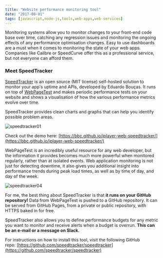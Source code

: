 ```yaml
---
title: "Website performance monitoring tool"
date: "2017-08-01"
tags: [javascript,node-js,tools,web-apps,web-services]
---
```


Monitoring systems allow you to monitor changes to your front-end code base over time, catching any regression issues and monitoring the ongoing effects of any performance optimisation changes. Easy to use dashboards are a must when it comes to monitoring the state of your web apps. Companies like Calibre or SpeedCurve offer this as a professional service, but not everyone can afford them.

### Meet SpeedTracker

[SpeedTracker](https://speedtracker.org/) is an open source (MIT license) self-hosted solution to monitor your app's uptime and APIs, developed by Eduardo Bouças. It runs on top of [WebPageTest](https://www.webpagetest.org/) and makes periodic performance tests on your website and shows a visualisation of how the various performance metrics evolve over time.

SpeedTracker provides clean charts and graphs that can help you identify possible problem areas.

![speedtracker01](https://kewnode.files.wordpress.com/2017/08/speedtracker01.png)

Check out the demo here: [https://bbc.github.io/iplayer-web-speedtracker/](https://bbc.github.io/iplayer-web-speedtracker/)

WebPageTest is an incredibly useful resource for any web developer, but the information it provides becomes much more powerful when monitored regularly, rather than at isolated events. Web application monitoring is not just for detecting downtime, it also gives you additional insight into performance trends during peak load times, as well as by time of day, and day of the week.

![speedtracker04](https://kewnode.files.wordpress.com/2017/08/speedtracker04.png)

For me, the best thing about SpeedTracker is that **it runs on your GitHub repository!** Data from WebPageTest is pushed to a GitHub repository. It can be served from GitHub Pages, from a private or public repository, with HTTPS baked in for free.

SpeedTracker also allows you to define performance budgets for any metric you want to monitor and receive alerts when a budget is overrun. **This can be an e-mail or a message on Slack.**

For instructions on how to install this tool, visit the following GitHub repo: [https://github.com/speedtracker/speedtracker](https://github.com/speedtracker/speedtracker)
